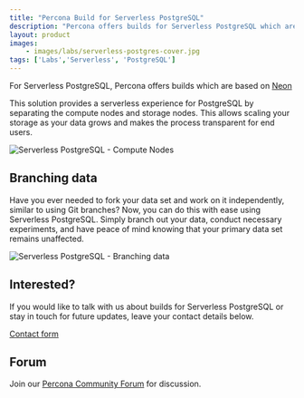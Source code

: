 ```yaml
---
title: "Percona Build for Serverless PostgreSQL"
description: "Percona offers builds for Serverless PostgreSQL which are based on Neon. This solution provides a serverless experience for PostgreSQL by dividing the compute nodes and storage nodes, allowing the storage to be scaled as your data grows and making the process transparent for end-users."
layout: product
images:
    - images/labs/serverless-postgres-cover.jpg
tags: ['Labs','Serverless', 'PostgreSQL']
---
```


For Serverless PostgreSQL, Percona offers builds which are based on [Neon](https://github.com/neondatabase/neon)

This solution provides a serverless experience for PostgreSQL by separating the compute nodes and storage nodes. This allows scaling your storage as your data grows and makes the process transparent for end users.

![Serverless PostgreSQL - Compute Nodes](images/labs/compute-nodes.jpg)

## Branching data

Have you ever needed to fork your data set and work on it independently, similar to using Git branches? Now, you can do this with ease using Serverless PostgreSQL. Simply branch out your data, conduct necessary experiments, and have peace of mind knowing that your primary data set remains unaffected.

![Serverless PostgreSQL - Branching data](images/labs/main-data-tree.jpg)

## Interested?

If you would like to talk with us about builds for Serverless PostgreSQL or stay in touch for future updates, leave your contact details below.

[Contact form](/labs/contacts)

## Forum
Join our [Percona Community Forum](https://forums.percona.com/c/percona-labs/serverless-postgresql/78) for discussion.
